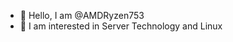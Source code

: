 - 👋 Hello, I am @AMDRyzen753
- 👀 I am interested in Server Technology and Linux
<!---
AMDRyzen753/AMDRyzen753 is a ✨ special ✨ repository because its `README.md` (this file) appears on your GitHub profile.
You can click the Preview link to take a look at your changes.
--->
